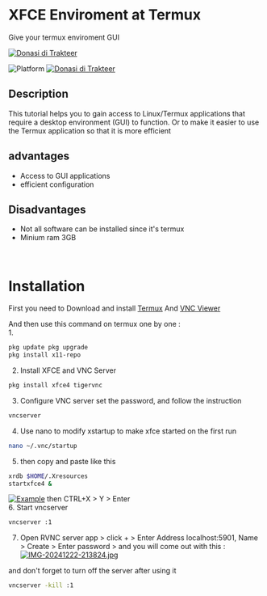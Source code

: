 # XFCE Enviroment at Termux
Give your termux enviroment GUI

[![Donasi di Trakteer](https://img.shields.io/badge/contact-green?style=flat)](085735101561)

![Platform](https://img.shields.io/badge/Platform-Termux-blue?style=flat)
[![Donasi di Trakteer](https://img.shields.io/badge/$-Donate-red?style=flat)](https://trakteer.id/novan245)

## Description
This tutorial helps you to gain access to Linux/Termux applications that require a desktop environment (GUI) to function.
Or to make it easier to use the Termux application so that it is more efficient

## advantages
* Access to GUI applications
* efficient configuration

## Disadvantages
* Not all software can be installed since it's termux
* Minium ram 3GB
<br>

# Installation

<p>First you need to Download and install <a href="https://play.google.com/store/apps/details?id=com.termux">Termux</a> And <a href="https://play.google.com/store/apps/details?id=com.realvnc.viewer.android">VNC Viewer</a> </p>

And then use this command on termux one by one :
<br>
1. 
```bash
pkg update pkg upgrade
pkg install x11-repo
```

2. Install XFCE and VNC Server
```bash
pkg install xfce4 tigervnc
```
3. Configure VNC server
set the password, and follow the instruction
```bash
vncserver
```
4. Use nano to modify xstartup to make xfce started on the first run
```bash
nano ~/.vnc/startup
```
5. then copy and paste like this
```bash
xrdb $HOME/.Xresources
startxfce4 &
```
[![Example](https://i.postimg.cc/BnK1YWF0/IMG-20241222-194444.jpg)](https://postimg.cc/nXnzrPTR)
then CTRL+X > Y > Enter
<br>
6. Start vncserver
```bash
vncserver :1
```

7. Open RVNC server app > click + > Enter Address  localhost:5901, Name > Create > Enter password > and you will come out with this :
[![IMG-20241222-213824.jpg](https://i.postimg.cc/h4pf44ns/IMG-20241222-213824.jpg)](https://postimg.cc/kDRnfmBR)


and don't forget to turn off the server after using it
```bash
vncserver -kill :1
```
